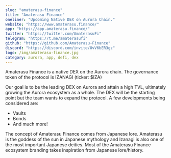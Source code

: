 ```yaml
---
slug: "amaterasu-finance"
title: "Amaterasu Finance"
oneliner: "Upcoming Native DEX on Aurora Chain."
website: "https://www.amaterasu.finance/"
app: "https://app.amaterasu.finance/"
twitter: "https://twitter.com/AmaterasuFi"
telegram: "https://t.me/amaterasufi"
github: "https://github.com/Amaterasu-Finance"
discord: "https://discord.com/invite/UvV6bER3gz"
logo: /img/amaterasu-finance.jpg
category: aurora, app, defi, dex
---
```


Amaterasu Finance is a native DEX on the Aurora chain. The governance token of the protocol is IZANAGI (ticker: $IZA)

Our goal is to be the leading DEX on Aurora and attain a high TVL, ultimately growing the Aurora ecosystem as a whole. The DEX will be the starting point but the team wants to expand the protocol. A few developments being considered are:

- Vaults
- Bonds
- And much more!

The concept of Amaterasu Finance comes from Japanese lore. Amaterasu is the goddess of the sun in Japanese mythology and Izanagi is also one of the most important Japanese deities. Most of the Amaterasu Finance ecosystem branding takes inspiration from Japanese lore/history.